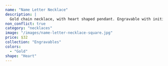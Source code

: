 ```yaml
---
name: "Name Letter Necklace"
description: |
  Gold chain necklace, with heart shaped pendant. Engravable with initial.
non_conflict: true
category: "necklaces"
image: "/images/name-letter-necklace-square.jpg"
price: $32
collection: "Engravables"
colors:
  - "Gold"
shape: "Heart"
---
```


